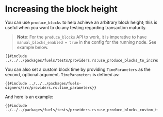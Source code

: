 # Increasing the block height

You can use `produce_blocks` to help achieve an arbitrary block height; this is useful when you want to do any testing regarding transaction maturity.

> **Note**: For the `produce_blocks` API to work, it is imperative to have `manual_blocks_enabled = true` in the config for the running node. See example below.

````rust,ignore
{{#include ../../../packages/fuels/tests/providers.rs:use_produce_blocks_to_increase_block_height}}
````

You can also set a custom block time by providing `TimeParameters` as the second, optional argument. `TimeParameters` is defined as:

````rust,ignore
{{#include ../../../packages/fuels-signers/src/providers.rs:time_parameters}}
````

And here is an example:


````rust,ignore
{{#include ../../../packages/fuels/tests/providers.rs:use_produce_blocks_custom_time}}
````
